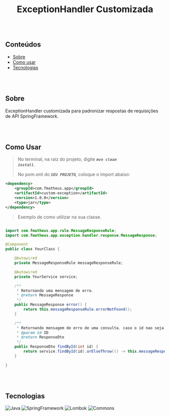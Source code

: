 <h1 align="center">ExceptionHandler Customizada</h1>

</br></br>

## Conteúdos

* [Sobre](#sobre)
* [Como usar](#como-usar)
* [Tecnologias](#tecnologias)

</br></br>

## Sobre

<a id="sobre"></a>
<p align="left">ExceptionHandler customizada para padronizar respostas de requisições de API SpringFramework.</p>


</br></br>

## Como Usar <a id="como-usar"></a>

> No terminal, na raíz do projeto, digite <code>***mvn clean install***</code>.
> 
> No pom.xml do <code>***SEU PROJETO***</code>, coloque o import abaixo:

```xml
<dependency>
    <groupId>com.fmatheus.app</groupId>
    <artifactId>custom-exception</artifactId>
    <version>1.0.0</version>
    <type>jar</type>
</dependency>
```

> Exemplo de como utilizar na sua classe.

```java

import com.fmatheus.app.rule.MessageResponseRule;
import com.fmatheus.app.exception.handler.response.MessageResponse;

@Component
public class YourClass {

    @Autowired
    private MessageResponseRule messageResponseRule;

    @Autowired
    private YourService service;

    /**
     * Retornando uma mensagem de erro.
     * @return MessageResponse
     */
    public MessageResponse error() {
        return this.messageResponseRule.errorNotFound();
    }

    /**
     * Retornando mensagem de erro de uma consulta, caso o id nao seja encontrado
     * @param id ID
     * @return ResponseDto
     */
    public ResponseDto findById(int id) {
        return service.findById(id).orElseThrow(() -> this.messageResponseRule.errorNotFound());
    }

}
```
</br></br>

## Tecnologias  <a id="tecnologias"></a>

![Java](https://img.shields.io/static/v1?label=Java&message=17&color=green)
![SpringFramework](https://img.shields.io/static/v1?label=springframework&message=5.3.23&color=green)
![Lombok](https://img.shields.io/static/v1?label=lombok&message=1.18.24&color=green)
![Commons](https://img.shields.io/static/v1?label=commons-lang3&message=3.12.0&color=green)
